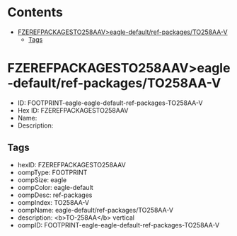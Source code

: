 



Contents
========

* [FZEREFPACKAGESTO258AAV>eagle-default/ref-packages/TO258AA-V](#fzerefpackagesto258aaveagle-defaultref-packagesto258aa-v)
	* [Tags](#tags)

# FZEREFPACKAGESTO258AAV>eagle-default/ref-packages/TO258AA-V

- ID: FOOTPRINT-eagle-eagle-default-ref-packages-TO258AA-V
- Hex ID: FZEREFPACKAGESTO258AAV
- Name: 
- Description: 

## Tags

- hexID: FZEREFPACKAGESTO258AAV
- oompType: FOOTPRINT
- oompSize: eagle
- oompColor: eagle-default
- oompDesc: ref-packages
- oompIndex: TO258AA-V
- oompName: eagle-default/ref-packages/TO258AA-V
- description: &lt;b&gt;TO-258AA&lt;/b&gt; vertical
- oompID: FOOTPRINT-eagle-eagle-default-ref-packages-TO258AA-V
